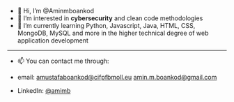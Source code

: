 - 👋 Hi, I’m @Aminmboankod
- 👀 I’m interested in **cybersecurity** and clean code methodologies
- 🌱 I’m currently learning Python, Javascript, Java, HTML, CSS, MongoDB, MySQL and more in the higher technical degree of web application development

--------

- 📫 You can contact me through:

- email:
  amustafaboankod@cifpfbmoll.eu 
  amin.m.boankod@gmail.com
  
- LinkedIn:
  [@amimb](https://www.linkedin.com/in/aminmb/)
  
  


